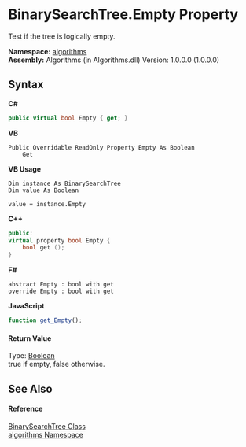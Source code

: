 # BinarySearchTree.Empty Property 
 

Test if the tree is logically empty.

**Namespace:**&nbsp;<a href="82f88b43-fdc9-bc99-9558-75fce96d448f">algorithms</a><br />**Assembly:**&nbsp;Algorithms (in Algorithms.dll) Version: 1.0.0.0 (1.0.0.0)

## Syntax

**C#**<br />
``` C#
public virtual bool Empty { get; }
```

**VB**<br />
``` VB
Public Overridable ReadOnly Property Empty As Boolean
	Get
```

**VB Usage**<br />
``` VB Usage
Dim instance As BinarySearchTree
Dim value As Boolean

value = instance.Empty

```

**C++**<br />
``` C++
public:
virtual property bool Empty {
	bool get ();
}
```

**F#**<br />
``` F#
abstract Empty : bool with get
override Empty : bool with get
```

**JavaScript**<br />
``` JavaScript
function get_Empty();

```


#### Return Value
Type: <a href="http://msdn2.microsoft.com/en-us/library/a28wyd50" target="_blank">Boolean</a><br />true if empty, false otherwise.

## See Also


#### Reference
<a href="436df50e-cc8f-ef00-08ed-5ade992867fd">BinarySearchTree Class</a><br /><a href="82f88b43-fdc9-bc99-9558-75fce96d448f">algorithms Namespace</a><br />
